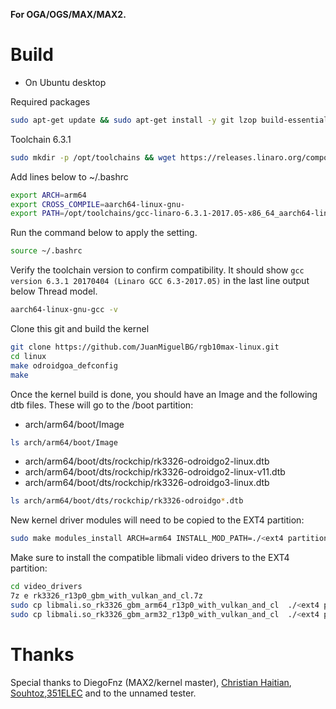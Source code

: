 **For OGA/OGS/MAX/MAX2.**

Build
=====
- On Ubuntu desktop

Required packages
```bash
sudo apt-get update && sudo apt-get install -y git lzop build-essential gcc bc libncurses5-dev libc6-i386 lib32stdc++6 zlib1g:i386 p7zip-full p7zip-rar libssl-dev python-is-python3

```
Toolchain 6.3.1
```bash
sudo mkdir -p /opt/toolchains && wget https://releases.linaro.org/components/toolchain/binaries/6.3-2017.05/aarch64-linux-gnu/gcc-linaro-6.3.1-2017.05-x86_64_aarch64-linux-gnu.tar.xz && sudo tar Jxvf gcc-linaro-6.3.1-2017.05-x86_64_aarch64-linux-gnu.tar.xz -C /opt/toolchains/
```
Add lines below to ~/.bashrc
```bash
export ARCH=arm64
export CROSS_COMPILE=aarch64-linux-gnu-
export PATH=/opt/toolchains/gcc-linaro-6.3.1-2017.05-x86_64_aarch64-linux-gnu/bin/:$PATH
```
Run the command below to apply the setting.
```bash
source ~/.bashrc
```

Verify the toolchain version to confirm compatibility.  It should show `gcc version 6.3.1 20170404 (Linaro GCC 6.3-2017.05)` in the last line output below Thread model.
```bash
aarch64-linux-gnu-gcc -v
```

Clone this git and build the kernel
```bash
git clone https://github.com/JuanMiguelBG/rgb10max-linux.git
cd linux
make odroidgoa_defconfig
make
```

Once the kernel build is done, you should have an Image and the following dtb files.  These will go to the /boot partition:

- arch/arm64/boot/Image 
```bash
ls arch/arm64/boot/Image
```

- arch/arm64/boot/dts/rockchip/rk3326-odroidgo2-linux.dtb
- arch/arm64/boot/dts/rockchip/rk3326-odroidgo2-linux-v11.dtb
- arch/arm64/boot/dts/rockchip/rk3326-odroidgo3-linux.dtb
```bash
ls arch/arm64/boot/dts/rockchip/rk3326-odroidgo*.dtb
```


New kernel driver modules will need to be copied to the EXT4 partition:
```bash
sudo make modules_install ARCH=arm64 INSTALL_MOD_PATH=./<ext4 partition location> && sync
```

Make sure to install the compatible libmali video drivers to the EXT4 partition:
```bash
cd video_drivers
7z e rk3326_r13p0_gbm_with_vulkan_and_cl.7z
sudo cp libmali.so_rk3326_gbm_arm64_r13p0_with_vulkan_and_cl  ./<ext4 partition location>/usr/local/lib/aarch64-linux-gnu/libmali-bifrost-g31-rxp0-gbm.so
sudo cp libmali.so_rk3326_gbm_arm32_r13p0_with_vulkan_and_cl  ./<ext4 partition location>/usr/local/lib/arm-linux-gnueabihf/libmali-bifrost-g31-rxp0-gbm.so
```


Thanks
======

Special thanks to DiegoFnz (MAX2/kernel master), [Christian Haitian](https://github.com/christianhaitian/linux), [Souhtoz](https://github.com/southoz/linux/tree/odroidgoA-4.4.y),[351ELEC](https://github.com/351ELEC/kernel_rg351) and to the unnamed tester.


